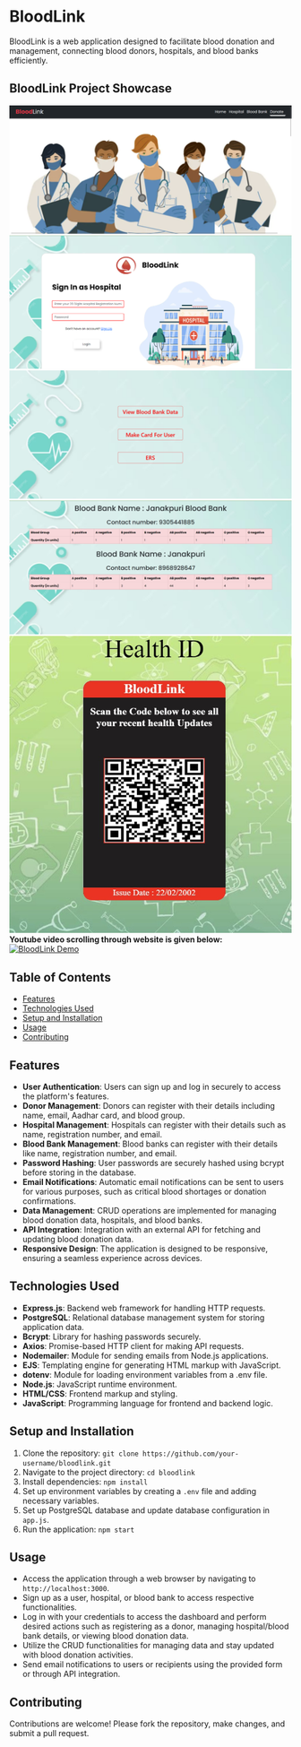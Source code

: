# BloodLink

BloodLink is a web application designed to facilitate blood donation and management, connecting blood donors, hospitals, and blood banks efficiently.

## BloodLink Project Showcase

![Dashboard](./public/images/frontPage.png)
![Donor Registration](./public/images/register.png)
![Hospital access](./public/images/hospital.png)
![Blood Data](./public/images/bloodData.png)
![Blood Data](./public/images/card.jpg) </br>
**Youtube video scrolling through website is given below:** </br>
[![BloodLink Demo](https://img.youtube.com/vi/mjSt8V2mXsQ/0.jpg)](https://youtu.be/mjSt8V2mXsQ)



## Table of Contents

- [Features](#features)
- [Technologies Used](#technologies-used)
- [Setup and Installation](#setup-and-installation)
- [Usage](#usage)
- [Contributing](#contributing)
## Features

- **User Authentication**: Users can sign up and log in securely to access the platform's features.
- **Donor Management**: Donors can register with their details including name, email, Aadhar card, and blood group.
- **Hospital Management**: Hospitals can register with their details such as name, registration number, and email.
- **Blood Bank Management**: Blood banks can register with their details like name, registration number, and email.
- **Password Hashing**: User passwords are securely hashed using bcrypt before storing in the database.
- **Email Notifications**: Automatic email notifications can be sent to users for various purposes, such as critical blood shortages or donation confirmations.
- **Data Management**: CRUD operations are implemented for managing blood donation data, hospitals, and blood banks.
- **API Integration**: Integration with an external API for fetching and updating blood donation data.
- **Responsive Design**: The application is designed to be responsive, ensuring a seamless experience across devices.

## Technologies Used

- **Express.js**: Backend web framework for handling HTTP requests.
- **PostgreSQL**: Relational database management system for storing application data.
- **Bcrypt**: Library for hashing passwords securely.
- **Axios**: Promise-based HTTP client for making API requests.
- **Nodemailer**: Module for sending emails from Node.js applications.
- **EJS**: Templating engine for generating HTML markup with JavaScript.
- **dotenv**: Module for loading environment variables from a .env file.
- **Node.js**: JavaScript runtime environment.
- **HTML/CSS**: Frontend markup and styling.
- **JavaScript**: Programming language for frontend and backend logic.

## Setup and Installation

1. Clone the repository: `git clone https://github.com/your-username/bloodlink.git`
2. Navigate to the project directory: `cd bloodlink`
3. Install dependencies: `npm install`
4. Set up environment variables by creating a `.env` file and adding necessary variables.
5. Set up PostgreSQL database and update database configuration in `app.js`.
6. Run the application: `npm start`

## Usage

- Access the application through a web browser by navigating to `http://localhost:3000`.
- Sign up as a user, hospital, or blood bank to access respective functionalities.
- Log in with your credentials to access the dashboard and perform desired actions such as registering as a donor, managing hospital/blood bank details, or viewing blood donation data.
- Utilize the CRUD functionalities for managing data and stay updated with blood donation activities.
- Send email notifications to users or recipients using the provided form or through API integration.

## Contributing

Contributions are welcome! Please fork the repository, make changes, and submit a pull request.
